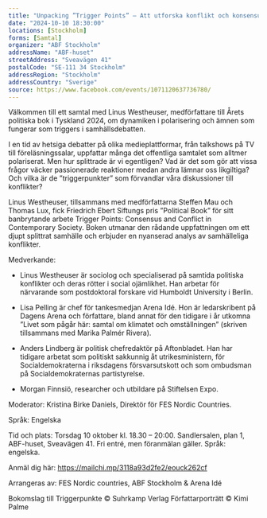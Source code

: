 ```yaml
---
title: "Unpacking ”Trigger Points” – Att utforska konflikt och konsensus i den samtida debatten"
date: "2024-10-10 18:30:00"
locations: [Stockholm]
forms: [Samtal]
organizer: "ABF Stockholm"
addressName: "ABF-huset"
streetAddress: "Sveavägen 41"
postalCode: "SE-111 34 Stockholm"
addressRegion: "Stockholm"
addressCountry: "Sverige"
source: https://www.facebook.com/events/1071120637736780/
---
```


Välkommen till ett samtal med Linus Westheuser, medförfattare till Årets politiska bok i Tyskland 2024, om dynamiken i polarisering och ämnen som fungerar som triggers i samhällsdebatten. 

I en tid av hetsiga debatter på olika medieplattformar, från talkshows på TV till föreläsningssalar, uppfattar många det offentliga samtalet som alltmer polariserat. Men hur splittrade är vi egentligen? Vad är det som gör att vissa frågor väcker passionerade reaktioner medan andra lämnar oss likgiltiga? Och vilka är de ”triggerpunkter” som förvandlar våra diskussioner till konflikter? 

Linus Westheuser, tillsammans med medförfattarna Steffen Mau och Thomas Lux, fick Friedrich Ebert Siftungs pris ”Political Book” för sitt banbrytande arbete Trigger Points: Consensus and Conflict in Contemporary Society. Boken utmanar den rådande uppfattningen om ett djupt splittrat samhälle och erbjuder en nyanserad analys av samhälleliga konflikter. 

Medverkande:
- Linus Westheuser är sociolog och specialiserad på samtida politiska konflikter och deras rötter i social ojämlikhet. Han arbetar för närvarande som postdoktoral forskare vid Humboldt University i Berlin. 

- Lisa Pelling är chef för tankesmedjan Arena Idé. Hon är ledarskribent på Dagens Arena och författare, bland annat för den tidigare i år utkomna ”Livet som pågår här: samtal om klimatet och omställningen” (skriven tillsammans med Marika Palmér Rivera). 

- Anders Lindberg är politisk chefredaktör på Aftonbladet. Han har tidigare arbetat som politiskt sakkunnig åt utrikesministern, för Socialdemokraterna i riksdagens försvarsutskott och som ombudsman på Socialdemokraternas partistyrelse. 

- Morgan Finnsiö, researcher och utbildare på Stiftelsen Expo.

Moderator: Kristina Birke Daniels, Direktör för FES Nordic Countries.

Språk: Engelska

Tid och plats:
Torsdag 10 oktober kl. 18.30 – 20:00.
Sandlersalen, plan 1, ABF-huset, Sveavägen 41.
Fri entré, men föranmälan gäller.
Språk: engelska.

Anmäl dig här: https://mailchi.mp/3118a93d2fe2/eouck262cf 

Arrangeras av: FES Nordic countries, ABF Stockholm & Arena Idé

Bokomslag till Triggerpunkte © Suhrkamp Verlag
Författarporträtt © Kimi Palme 
